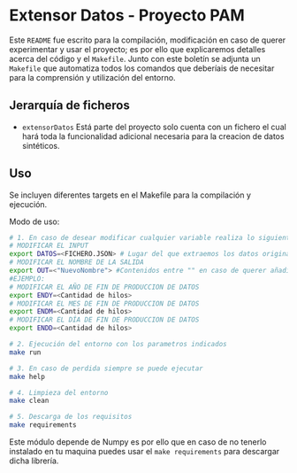 # Extensor Datos - Proyecto PAM

Este `README` fue escrito para la compilación, modificación en caso de querer experimentar y usar el proyecto; es por ello que explicaremos detalles acerca del código y el `Makefile`.
Junto con este boletín se adjunta un `Makefile` que automatiza todos los comandos que deberíais de necesitar para la comprensión y utilización del entorno.

## Jerarquía de ficheros

- `extensorDatos` Está parte del proyecto solo cuenta con un fichero el cual hará toda la funcionalidad adicional necesaria para la creacion de datos sintéticos.

## Uso

Se incluyen diferentes targets en el Makefile para la compilación y ejecución.

Modo de uso:

```bash
# 1. En caso de desear modificar cualquier variable realiza lo siguiente:
# MODIFICAR EL INPUT
export DATOS=<FICHERO.JSON> # Lugar del que extraemos los datos originales
# MODIFICAR EL NOMBRE DE LA SALIDA 
export OUT=<"NuevoNombre"> #Contenidos entre "" en caso de querer añadir mas de uno
#EJEMPLO:
# MODIFICAR EL AÑO DE FIN DE PRODUCCION DE DATOS
export ENDY=<Cantidad de hilos>
# MODIFICAR EL MES DE FIN DE PRODUCCION DE DATOS
export ENDM=<Cantidad de hilos>
# MODIFICAR EL DÍA DE FIN DE PRODUCCION DE DATOS
export ENDD=<Cantidad de hilos>

# 2. Ejecución del entorno con los parametros indicados
make run

# 3. En caso de perdida siempre se puede ejecutar 
make help

# 4. Limpieza del entorno 
make clean

# 5. Descarga de los requisitos
make requirements 
```

Este módulo depende de Numpy es por ello que en caso de no tenerlo instalado en tu maquina puedes usar el `make requirements` para descargar dicha librería.
